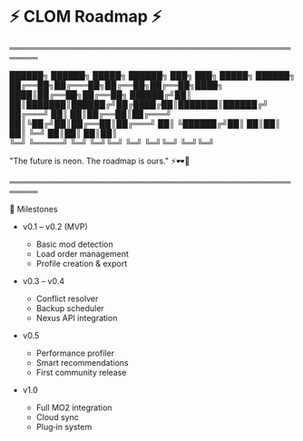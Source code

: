 # ⚡ CLOM Roadmap ⚡

═══════════════════════════════════════════════════════


██████╗  ██████╗  █████╗ ██████╗ ███╗   ███╗ █████╗ ██████╗ 
██╔══██╗██╔═══██╗██╔══██╗██╔══██╗████╗ ████║██╔══██╗██╔══██╗
██████╔╝██║   ██║███████║██████╔╝██╔████╔██║███████║██████╔╝
██╔═══╝ ██║   ██║██╔══██║██╔═══╝ ██║╚██╔╝██║██╔══██║██╔═══╝ 
██║     ╚██████╔╝██║  ██║██║     ██║ ╚═╝ ██║██║  ██║██║     
╚═╝      ╚═════╝ ╚═╝  ╚═╝╚═╝     ╚═╝     ╚═╝╚═╝  ╚═╝╚═╝     


"The future is neon. The roadmap is ours." ⚡🕶️💾

═══════════════════════════════════════════════════════

🚀 Milestones

+ v0.1 – v0.2 (MVP)
  + Basic mod detection
  + Load order management
  + Profile creation & export

+ v0.3 – v0.4
  + Conflict resolver
  + Backup scheduler
  + Nexus API integration

+ v0.5
  + Performance profiler
  + Smart recommendations
  + First community release

+ v1.0
  + Full MO2 integration
  + Cloud sync
  + Plug‑in system
